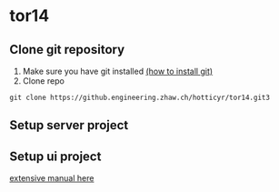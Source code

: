 # tor14
## Clone git repository
1. Make sure you have git installed [(how to install git)](https://git-scm.com/book/de/v1/Los-geht%E2%80%99s-Git-installieren)
2. Clone repo
```
git clone https://github.engineering.zhaw.ch/hotticyr/tor14.git3
```

## Setup server project
## Setup ui project
[extensive manual here](https://github.com/cyrilhottinger/tor14/tree/master/ui#tor14-ui)
